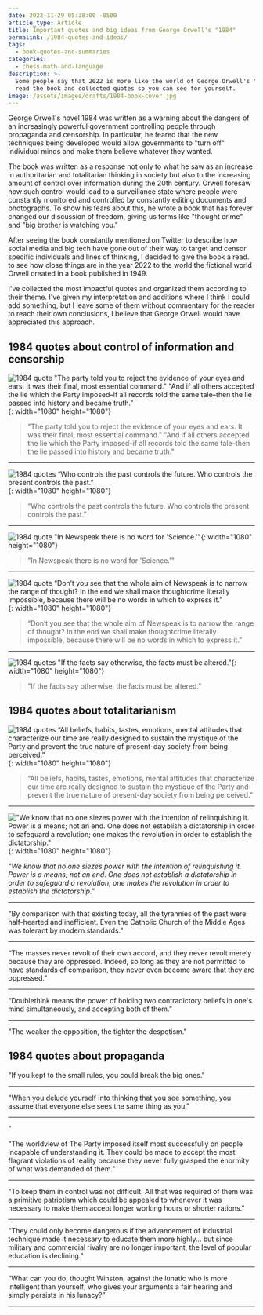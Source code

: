 ```yaml
---
date: 2022-11-29 05:38:00 -0500
article_type: Article
title: Important quotes and big ideas from George Orwell's "1984"
permalink: /1984-quotes-and-ideas/
tags:
  - book-quotes-and-summaries
categories:
  - chess-math-and-language
description: >-
  Some people say that 2022 is more like the world of George Orwell's "1984." I
  read the book and collected quotes so you can see for yourself. 
image: /assets/images/drafts/1984-book-cover.jpg
---
```

George Orwell's novel 1984 was written as a warning about the dangers of an increasingly powerful government controlling people through propaganda and censorship. In particular, he feared that the new techniques being developed would allow governments to "turn off" individual minds and make them believe whatever they wanted.

The book was written as a response not only to what he saw as an increase in authoritarian and totalitarian thinking in society but also to the increasing amount of control over information during the 20th century. Orwell foresaw how such control would lead to a surveillance state where people were constantly monitored and controlled by constantly editing documents and photographs. To show his fears about this, he wrote a book that has forever changed our discussion of freedom, giving us terms like "thought crime" and "big brother is watching you."&nbsp;

After seeing the book constantly mentioned on Twitter to describe how social media and big tech have gone out of their way to target and censor specific individuals and lines of thinking, I decided to give the book a read. to see how close things are in the year 2022 to the world the fictional world Orwell created in a book published in 1949.

I've collected the most impactful quotes and organized them according to their theme. I've given my interpretation and additions where I think I could add something, but I leave some of them without commentary for the reader to reach their own conclusions, I believe that George Orwell would have appreciated this approach.&nbsp;

## 1984 quotes about control of information and censorship

![1984 quote &quot;The party told you to reject the evidence of your eyes and ears. It was their final, most essential command.&quot; &quot;And if all others accepted the lie which the Party imposed–if all records told the same tale–then the lie passed into history and became truth.&quot;](/assets/images/posts/party-told-you-to-reject.png){: width="1080" height="1080"}

> "The party told you to reject the evidence of your eyes and ears. It was their final, most essential command." "And if all others accepted the lie which the Party imposed–if all records told the same tale–then the lie passed into history and became truth."

---

![1984 quotes “Who controls the past controls the future. Who controls the present controls the past.”](/assets/images/posts/controls-the-past.png){: width="1080" height="1080"}

> “Who controls the past controls the future. Who controls the present controls the past.”

---

![1984 quote &quot;In Newspeak there is no word for 'Science.'&quot;](/assets/images/posts/no-word-for-science.png){: width="1080" height="1080"}

> "In Newspeak there is no word for 'Science.'"

---

![1984 quote “Don’t you see that the whole aim of Newspeak is to narrow the range of thought? In the end we shall make thoughtcrime literally impossible, because there will be no words in which to express it.”](/assets/images/posts/thought-crime-impossible.png){: width="1080" height="1080"}

> “Don’t you see that the whole aim of Newspeak is to narrow the range of thought? In the end we shall make thoughtcrime literally impossible, because there will be no words in which to express it.”&nbsp;

---

![1984 quotes &quot;If the facts say otherwise, the facts must be altered.&quot;](/assets/images/posts/if-the-facts-say-otherwise.png){: width="1080" height="1080"}

> "If the facts say otherwise, the facts must be altered."

## 1984 quotes about totalitarianism

![1984 quotes “All beliefs, habits, tastes, emotions, mental attitudes that characterize our time are really designed to sustain the mystique of the Party and prevent the true nature of present-day society from being perceived.”](/assets/images/posts/sustain-the-party.png){: width="1080" height="1080"}

> “All beliefs, habits, tastes, emotions, mental attitudes that characterize our time are really designed to sustain the mystique of the Party and prevent the true nature of present-day society from being perceived.”

---

![&quot;We know that no one siezes power with the intention of relinquishing it. Power is a means; not an end. One does not establish a dictatorship in order to safeguard a revolution; one makes the revolution in order to establish the dictatorship.&quot;](/assets/images/posts/no-one-siezes-power.png){: width="1080" height="1080"}

*"We know that no one siezes power with the intention of relinquishing it. Power is a means; not an end. One does not establish a dictatorship in order to safeguard a revolution; one makes the revolution in order to establish the dictatorship."*

---

"By comparison with that existing today, all the tyrannies of the past were half-hearted and inefficient. Even the Catholic Church of the Middle Ages was tolerant by modern standards."

---

“The masses never revolt of their own accord, and they never revolt merely because they are oppressed. Indeed, so long as they are not permitted to have standards of comparison, they never even become aware that they are oppressed."

---

“Doublethink means the power of holding two contradictory beliefs in one's mind simultaneously, and accepting both of them.”

---

"The weaker the opposition, the tighter the despotism."

## 1984 quotes about propaganda

"If you kept to the small rules, you could break the big ones."

---

"When you delude yourself into thinking that you see something, you assume that everyone else sees the same thing as you."

---

"

"The worldview of The Party imposed itself most successfully on people incapable of understanding it. They could be made to accept the most flagrant violations of reality because they never fully grasped the enormity of what was demanded of them."

---

"To keep them in control was not difficult. All that was required of them was a primitive patriotism which could be appealed to whenever it was necessary to make them accept longer working hours or shorter rations."

---

"They could only become dangerous if the advancement of industrial technique made it necessary to educate them more highly… but since military and commercial rivalry are no longer important, the level of popular education is declining."

---

“What can you do, thought Winston, against the lunatic who is more intelligent than yourself; who gives your arguments a fair hearing and simply persists in his lunacy?”

---
